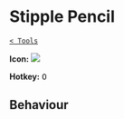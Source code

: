 # Stipple Pencil

[`< Tools`](./tools.md)

**Icon:** ![](https://raw.githubusercontent.com/jbunke/stipple-effect/master/res/icons/stipple_pencil.png)

**Hotkey:** <kbd>O</kbd>

## Behaviour

<!-- TODO -->
